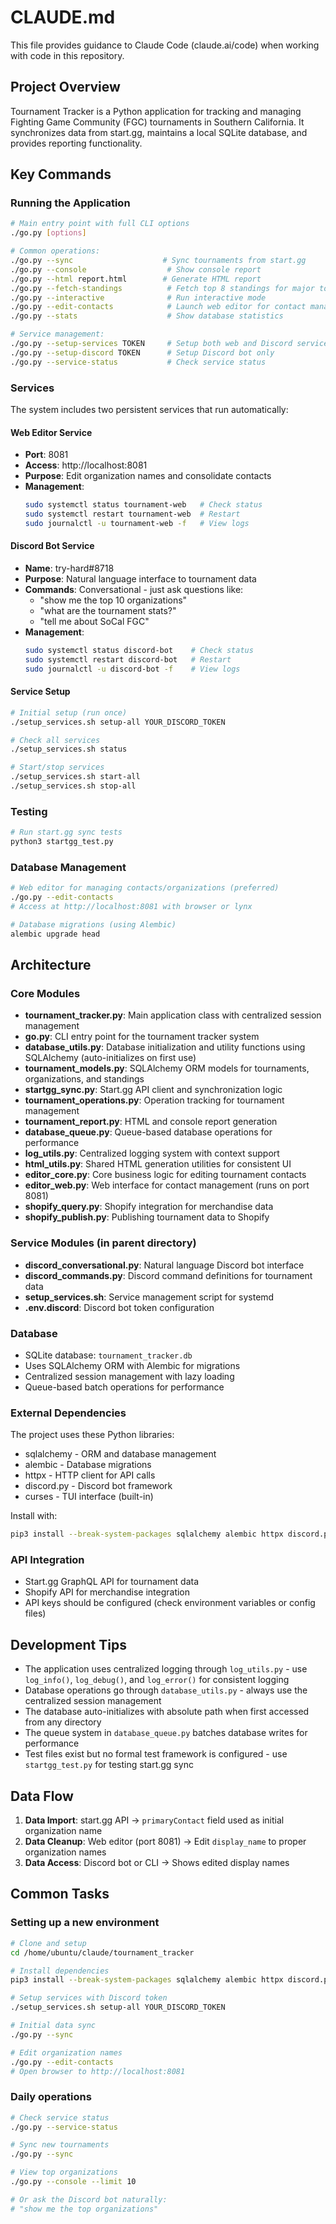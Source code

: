 # CLAUDE.md

This file provides guidance to Claude Code (claude.ai/code) when working with code in this repository.

## Project Overview

Tournament Tracker is a Python application for tracking and managing Fighting Game Community (FGC) tournaments in Southern California. It synchronizes data from start.gg, maintains a local SQLite database, and provides reporting functionality.

## Key Commands

### Running the Application
```bash
# Main entry point with full CLI options
./go.py [options]

# Common operations:
./go.py --sync                    # Sync tournaments from start.gg
./go.py --console                  # Show console report
./go.py --html report.html        # Generate HTML report
./go.py --fetch-standings          # Fetch top 8 standings for major tournaments
./go.py --interactive              # Run interactive mode
./go.py --edit-contacts            # Launch web editor for contact management
./go.py --stats                    # Show database statistics

# Service management:
./go.py --setup-services TOKEN     # Setup both web and Discord services
./go.py --setup-discord TOKEN      # Setup Discord bot only
./go.py --service-status           # Check service status
```

### Services

The system includes two persistent services that run automatically:

#### Web Editor Service
- **Port**: 8081
- **Access**: http://localhost:8081
- **Purpose**: Edit organization names and consolidate contacts
- **Management**:
  ```bash
  sudo systemctl status tournament-web   # Check status
  sudo systemctl restart tournament-web  # Restart
  sudo journalctl -u tournament-web -f   # View logs
  ```

#### Discord Bot Service
- **Name**: try-hard#8718
- **Purpose**: Natural language interface to tournament data
- **Commands**: Conversational - just ask questions like:
  - "show me the top 10 organizations"
  - "what are the tournament stats?"
  - "tell me about SoCal FGC"
- **Management**:
  ```bash
  sudo systemctl status discord-bot    # Check status
  sudo systemctl restart discord-bot   # Restart
  sudo journalctl -u discord-bot -f    # View logs
  ```

#### Service Setup
```bash
# Initial setup (run once)
./setup_services.sh setup-all YOUR_DISCORD_TOKEN

# Check all services
./setup_services.sh status

# Start/stop services
./setup_services.sh start-all
./setup_services.sh stop-all
```

### Testing
```bash
# Run start.gg sync tests
python3 startgg_test.py
```

### Database Management
```bash
# Web editor for managing contacts/organizations (preferred)
./go.py --edit-contacts
# Access at http://localhost:8081 with browser or lynx

# Database migrations (using Alembic)
alembic upgrade head
```

## Architecture

### Core Modules

- **tournament_tracker.py**: Main application class with centralized session management
- **go.py**: CLI entry point for the tournament tracker system
- **database_utils.py**: Database initialization and utility functions using SQLAlchemy (auto-initializes on first use)
- **tournament_models.py**: SQLAlchemy ORM models for tournaments, organizations, and standings
- **startgg_sync.py**: Start.gg API client and synchronization logic
- **tournament_operations.py**: Operation tracking for tournament management
- **tournament_report.py**: HTML and console report generation
- **database_queue.py**: Queue-based database operations for performance
- **log_utils.py**: Centralized logging system with context support
- **html_utils.py**: Shared HTML generation utilities for consistent UI
- **editor_core.py**: Core business logic for editing tournament contacts
- **editor_web.py**: Web interface for contact management (runs on port 8081)
- **shopify_query.py**: Shopify integration for merchandise data
- **shopify_publish.py**: Publishing tournament data to Shopify

### Service Modules (in parent directory)

- **discord_conversational.py**: Natural language Discord bot interface
- **discord_commands.py**: Discord command definitions for tournament data
- **setup_services.sh**: Service management script for systemd
- **.env.discord**: Discord bot token configuration

### Database

- SQLite database: `tournament_tracker.db`
- Uses SQLAlchemy ORM with Alembic for migrations
- Centralized session management with lazy loading
- Queue-based batch operations for performance

### External Dependencies

The project uses these Python libraries:
- sqlalchemy - ORM and database management
- alembic - Database migrations
- httpx - HTTP client for API calls
- discord.py - Discord bot framework
- curses - TUI interface (built-in)

Install with:
```bash
pip3 install --break-system-packages sqlalchemy alembic httpx discord.py
```

### API Integration

- Start.gg GraphQL API for tournament data
- Shopify API for merchandise integration
- API keys should be configured (check environment variables or config files)

## Development Tips

- The application uses centralized logging through `log_utils.py` - use `log_info()`, `log_debug()`, and `log_error()` for consistent logging
- Database operations go through `database_utils.py` - always use the centralized session management
- The database auto-initializes with absolute path when first accessed from any directory
- The queue system in `database_queue.py` batches database writes for performance
- Test files exist but no formal test framework is configured - use `startgg_test.py` for testing start.gg sync

## Data Flow

1. **Data Import**: start.gg API → `primaryContact` field used as initial organization name
2. **Data Cleanup**: Web editor (port 8081) → Edit `display_name` to proper organization names
3. **Data Access**: Discord bot or CLI → Shows edited display names

## Common Tasks

### Setting up a new environment
```bash
# Clone and setup
cd /home/ubuntu/claude/tournament_tracker

# Install dependencies
pip3 install --break-system-packages sqlalchemy alembic httpx discord.py

# Setup services with Discord token
./setup_services.sh setup-all YOUR_DISCORD_TOKEN

# Initial data sync
./go.py --sync

# Edit organization names
./go.py --edit-contacts
# Open browser to http://localhost:8081
```

### Daily operations
```bash
# Check service status
./go.py --service-status

# Sync new tournaments
./go.py --sync

# View top organizations
./go.py --console --limit 10

# Or ask the Discord bot naturally:
# "show me the top organizations"
```